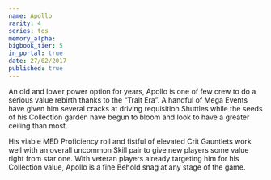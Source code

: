 ```yaml
---
name: Apollo
rarity: 4
series: tos
memory_alpha:
bigbook_tier: 5
in_portal: true
date: 27/02/2017
published: true
---
```


An old and lower power option for years, Apollo is one of few crew to do a serious value rebirth thanks to the “Trait Era”. A handful of Mega Events have given him several cracks at driving requisition Shuttles while the seeds of his Collection garden have begun to bloom and look to have a greater ceiling than most.

His viable MED Proficiency roll and fistful of elevated Crit Gauntlets work well with an overall uncommon Skill pair to give new players some value right from star one. With veteran players already targeting him for his Collection value, Apollo is a fine Behold snag at any stage of the game.
